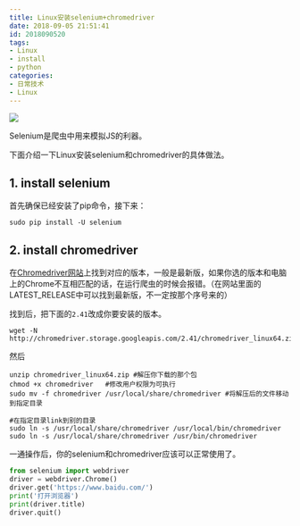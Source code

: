 ```yaml
---
title: Linux安装selenium+chromedriver
date: 2018-09-05 21:51:41
id: 2018090520
tags: 
- Linux
- install
- python
categories:
- 日常技术
- Linux
---
```

![](http://peu31tfv4.bkt.clouddn.com/fd66351cc0e61781.jpg)


Selenium是爬虫中用来模拟JS的利器。

下面介绍一下Linux安装selenium和chromedriver的具体做法。

<!--more-->
## 1. install selenium

首先确保已经安装了pip命令，接下来：

```
sudo pip install -U selenium
```

## 2. install chromedriver

在[Chromedriver网站](http://chromedriver.storage.googleapis.com/index.html)上找到对应的版本，一般是最新版，如果你选的版本和电脑上的Chrome不互相匹配的话，在运行爬虫的时候会报错。（在网站里面的LATEST_RELEASE中可以找到最新版，不一定按那个序号来的）

找到后，把下面的`2.41`改成你要安装的版本。
```
wget -N http://chromedriver.storage.googleapis.com/2.41/chromedriver_linux64.zip
```

然后

```
unzip chromedriver_linux64.zip #解压你下载的那个包
chmod +x chromedriver   #修改用户权限为可执行
sudo mv -f chromedriver /usr/local/share/chromedriver #将解压后的文件移动到指定目录

#在指定目录link到别的目录
sudo ln -s /usr/local/share/chromedriver /usr/local/bin/chromedriver 
sudo ln -s /usr/local/share/chromedriver /usr/bin/chromedriver

```

一通操作后，你的selenium和chromedriver应该可以正常使用了。

```py
from selenium import webdriver
driver = webdriver.Chrome()
driver.get('https://www.baidu.com/')
print('打开浏览器')
print(driver.title)
driver.quit()

```
